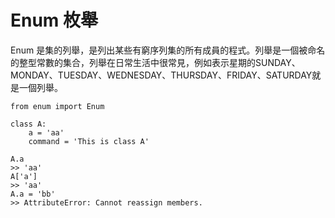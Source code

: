# Enum 枚舉

Enum 是集的列舉，是列出某些有窮序列集的所有成員的程式。列舉是一個被命名的整型常數的集合，列舉在日常生活中很常見，例如表示星期的SUNDAY、MONDAY、TUESDAY、WEDNESDAY、THURSDAY、FRIDAY、SATURDAY就是一個列舉。

```text
from enum import Enum

class A:
    a = 'aa'
    command = 'This is class A'

A.a
>> 'aa'
A['a']
>> 'aa'
A.a = 'bb'
>> AttributeError: Cannot reassign members.
```



